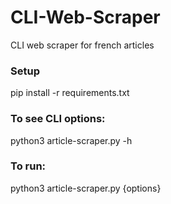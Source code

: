 # CLI-Web-Scraper
CLI web scraper for french articles

### Setup 
pip install -r requirements.txt

### To see CLI options:
python3 article-scraper.py -h

### To run:
python3 article-scraper.py {options}
